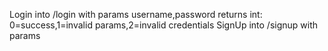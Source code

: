 Login into /login with params username,password returns int: 0=success,1=invalid params,2=invalid credentials
SignUp into /signup with params
